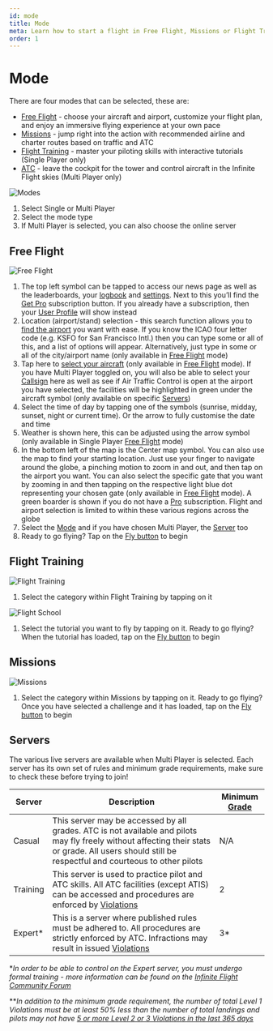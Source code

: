 ```yaml
---
id: mode
title: Mode
meta: Learn how to start a flight in Free Flight, Missions or Flight Training mode within Infinite Flight.
order: 1
---
```


# Mode

There are four modes that can be selected, these are:

- [Free Flight](/guide/getting-started-guide/home-user-interface/mode#free-flight) - choose your aircraft and airport, customize your flight plan, and enjoy an immersive flying experience at your own pace
- [Missions](/guide/getting-started-guide/home-user-interface/mode#missions) - jump right into the action with recommended airline and charter routes based on traffic and ATC
- [Flight Training](/guide/getting-started-guide/home-user-interface/mode#free-training) - master your piloting skills with interactive tutorials (Single Player only)
- [ATC](/guide/getting-started-guide/home-user-interface/air-traffic-control) - leave the cockpit for the tower and control aircraft in the Infinite Flight skies (Multi Player only)



![Modes](_images/manual/frames/mode-242.png)



1. Select Single or Multi Player
1. Select the mode type
1. If Multi Player is selected, you can also choose the online server



## Free Flight



![Free Flight](_images/manual/frames/home-screen-243.png)



1. The top left symbol can be tapped to access our news page as well as the leaderboards, your [logbook](/guide/getting-started-guide/home-user-interface/logbook#logbook) and [settings](/guide/getting-started-guide/home-user-interface/settings#settings). Next to this you’ll find the [Get Pro](/guide/getting-started-guide/home-user-interface/subscriptions) subscription button. If you already have a subscription, then your [User Profile](/guide/getting-started-guide/home-user-interface/user-profile) will show instead
2. Location (airport/stand) selection - this search function allows you to [find the airport](/guide/getting-started-guide/home-user-interface/home-screen#airport-and-gate-selection) you want with ease. If you know the ICAO four letter code (e.g. KSFO for San Francisco Intl.) then you can type some or all of this, and a list of options will appear. Alternatively, just type in some or all of the city/airport name (only available in [Free Flight](/guide/getting-started-guide/home-user-interface/mode#free-flight) mode)
3. Tap here to [select your aircraft](/guide/getting-started-guide/home-user-interface/home-screen#aircraft-selection) (only available in [Free Flight](/guide/getting-started-guide/home-user-interface/mode#free-flight) mode). If you have Multi Player toggled on, you will also be able to select your [Callsign](/guide/getting-started-guide/home-user-interface/user-profile#callsigns) here as well as see if Air Traffic Control is open at the airport you have selected, the facilities will be highlighted in green under the aircraft symbol (only available on specific [Servers](/guide/getting-started-guide/home-user-interface/mode#servers))
4. Select the time of day by tapping one of the symbols (sunrise, midday, sunset, night or current time). Or the arrow to fully customise the date and time
5. Weather is shown here, this can be adjusted using the arrow symbol (only available in Single Player [Free Flight](/guide/getting-started-guide/home-user-interface/mode#free-flight) mode)
6. In the bottom left of the map is the Center map symbol. You can also use the map to find your starting location. Just use your finger to navigate around the globe, a pinching motion to zoom in and out, and then tap on the airport you want. You can also select the specific gate that you want by zooming in and then tapping on the respective light blue dot representing your chosen gate (only available in [Free Flight](/guide/getting-started-guide/home-user-interface/mode#free-flight) mode). A green boarder is shown if you do not have a [Pro](/guide/getting-started-guide/home-user-interface/subscriptions) subscription. Flight and airport selection is limited to within these various regions across the globe
7. Select the [Mode](/guide/getting-started-guide/home-user-interface/mode#mode) and if you have chosen Multi Player, the [Server](/guide/getting-started-guide/home-user-interface/mode#servers) too
8. Ready to go flying? Tap on the [Fly button](/guide/getting-started-guide/pilot-user-interface/fly-screen) to begin



## Flight Training



![Flight Training](_images/manual/frames/flight-training-242.png)



1. Select the category within Flight Training by tapping on it



![Flight School](_images/manual/frames/flight-school-242.png)



1. Select the tutorial you want to fly by tapping on it. Ready to go flying? When the tutorial has loaded, tap on the [Fly button](/guide/getting-started-guide/pilot-user-interface/fly-screen) to begin

    

## Missions



![Missions](_images/manual/frames/missions-243-v2.png)



1. Select the category within Missions by tapping on it. Ready to go flying? Once you have selected a challenge and it has loaded, tap on the [Fly button](/guide/getting-started-guide/pilot-user-interface/fly-screen) to begin




## Servers

The various live servers are available when Multi Player is selected. Each server has its own set of rules and minimum grade requirements, make sure to check these before trying to join!



| Server   | Description                                                  | Minimum [Grade](/guide/getting-started-guide/home-user-interface/user-profile#the-grade-table) |
| -------- | ------------------------------------------------------------ | ------------------------------------------------------------ |
| Casual   | This server may be accessed by all grades. ATC is not available and pilots may fly freely without affecting their stats or grade. All users should still be respectful and courteous to other pilots | N/A                                                          |
| Training | This server is used to practice pilot and ATC skills. All ATC facilities (except ATIS) can be accessed and procedures are enforced by [Violations](/guide/getting-started-guide/pilot-user-interface/violations#violations) | 2                                                            |
| Expert*  | This is a server where published rules must be adhered to. All procedures are strictly enforced by ATC. Infractions may result in issued [Violations](/guide/getting-started-guide/pilot-user-interface/violations#violations) | 3*                                                           |

**In order to be able to control on the Expert server, you must undergo formal training - more information can be found on the [Infinite Flight Community Forum](https://community.infiniteflight.com/t/infinite-flight-atc-recruiting/564656)*

***In addition to the minimum grade requirement, the number of total Level 1 Violations must be at least 50% less than the number of total landings and pilots may not have [5 or more Level 2 or 3 Violations in the last 365 days](/guide/getting-started-guide/pilot-user-interface/violations#what-happens-if-i-get-a-violation%3F)*



